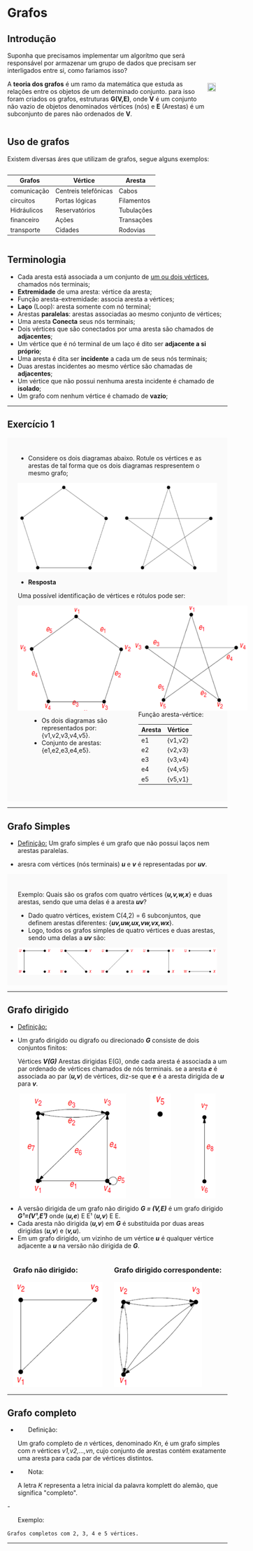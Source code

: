 # Grafos

## Introdução

<div style="display:flex; align-items: center">
<div>
Suponha que precisamos implementar um algorítmo que será responsável por armazenar um grupo de dados que precisam ser interligados entre si, como fariamos isso?

A **teoria dos grafos** é um ramo da matemática que estuda as relações entre os objetos de um determinado conjunto. para isso foram criados os grafos, estruturas **G(V,E)**, onde **V** é um conjunto não vazio de objetos denominados vértices (nós) e **E** (Arestas) é um subconjunto de pares não ordenados de **V**.

</div style="justify-content: center">
<img src="https://upload.wikimedia.org/wikipedia/commons/0/02/Grafo_k4_plano.PNG" 
style="width: 40%; height: fit-content; float: right;" >
</div>

## Uso de grafos

Existem diversas áres que utilizam de grafos, segue alguns exemplos:

<div style="display:flex; align-items: center; justify-content:center"">

| **Grafos**  | **Vértice**          | **Aresta** |
| ----------- | -------------------- | ---------- |
| comunicação | Centreis telefônicas | Cabos      |
| circuitos   | Portas lógicas       | Filamentos |
| Hidráulicos | Reservatórios        | Tubulações |
| financeiro  | Ações                | Transações |
| transporte  | Cidades              | Rodovias   |

</div>

## Terminologia

- Cada aresta está associada a um conjunto de <u>um ou dois vértices</u>, chamados nós terminais;
- **Extremidade** de uma aresta: vértice da aresta;
- Função aresta-extremidade: associa aresta a vértices;
- **Laço** (Loop): aresta somente com nó terminal;
- Arestas **paralelas**: arestas associadas ao mesmo conjunto de vértices;
- Uma aresta **Conecta** seus nós terminais;
- Dois vértices que são conectados por uma aresta são chamados de **adjacentes**;
- Um vértice que é nó terminal de um laço é dito ser **adjacente a si próprio**;
- Uma aresta é dita ser **incidente** a cada um de seus nós terminais;
- Duas arestas incidentes ao mesmo vértice são chamadas de **adjacentes**;
- Um vértice que não possui nenhuma aresta incidente é chamado de **isolado**;
- Um grafo com nenhum vértice é chamado de **vazio**;

<hr/>

## Exercício 1

<div style="background: #FAFAFA;padding: 1.5rem">

- Considere os dois diagramas abaixo. Rotule os vértices e as arestas de tal forma que os dois diagramas respresentem o mesmo grafo;
<div style="display:flex; align-items: center; justify-content:center">
    <img src="./assets/Exerc1.png" style="max-height: 15rem;"/>
</div>

- **Resposta**

<div>

<div>

Uma possível identificação de vértices e rótulos pode ser:

<div style="display:flex; align-items: center; justify-content:space-around; width: 100%">
    <img src="./assets/Exerc1_resp_p1.png" style="max-height: 15rem;"/>
    <img src="./assets/Exerc1_resp_p2.png" style="max-height: 15rem;"/>
</div>
</div>
  <div style="display:flex; align-items: flex-start; justify-content:space-around">

<ul style="max-width: 10rem">
    <li> Os dois diagramas são representados por: {v1,v2,v3,v4,v5}. </li>
    <li> Conjunto de arestas: {e1,e2,e3,e4,e5}. </li>
</ul>
<div>
 Função aresta-vértice:

| **Aresta** | **Vértice** |
| ---------- | ----------- |
| e1         | {v1,v2}     |
| e2         | {v2,v3}     |
| e3         | {v3,v4}     |
| e4         | {v4,v5}     |
| e5         | {v5,v1}     |

</div>
  </div>
</div>

</div>
<hr/>

## Grafo Simples

- <u>Definição:</u>
  Um grafo simples é um grafo que não possui laços nem arestas paralelas.

* aresra com vértices (nós terminais) **_u_** e **_v_** é representadas por **_uv_**.

<div style="background: #FAFAFA; padding: 1.5rem">
 
 Exemplo: 
Quais são os grafos com quatro vértices {**_u,v,w,x_**} e duas arestas, sendo que uma delas é a aresta **_uv_**?

- Dado quatro vértices, existem C(4,2) = 6 subconjuntos, que definem arestas diferentes: {**_uv,uw,ux,vw,vx,wx_**}.
- Logo, todos os grafos simples de quatro vértices e duas arestas, sendo uma delas a **_uv_** são:

<div style="display:flex; align-items: center; justify-content:center">
    <img src="./assets/Grafos_simples_exp1.png" style="max-height: 15rem;"/>
</div>
</div>
<hr/>

## Grafo dirigido

- <u>Definição: </u>

* Um grafo dirigido ou digrafo ou direcionado _**G**_ consiste de dois conjuntos finitos:

    Vértices _**V(G)**_
    Arestas dirigidas E(G), onde cada aresta é associada a um par ordenado de vértices chamados de nós terminais. se a aresta _**e**_ é associada ao par (_**u,v**_) de vértices, diz-se que _**e**_ é a aresta dirigida de _**u**_ para _**v**_.

<div style="display:flex; align-items: center; justify-content:space-around; width: 100%">
    <img src="./assets/grafo_dirigido1.png" style="max-height: 15rem;"/>
    <img src="./assets/grafo_dirigido2.png" style="max-height: 15rem;"/>
    <img src="./assets/grafo_dirigido3.png" style="max-height: 15rem;"/>
</div>

* A versão dirigida de um grafo não dirigido _**G = (V,E)**_ é um grafo dirigido _**G¹=(V¹,E¹)**_ onde (_**u,e**_) E E¹ (_**u,v**_) E E.
* Cada aresta não dirigida (_**u,v**_) em _**G**_ é substituida por duas areas dirigidas (_**u,v**_) e (_**v,u**_).
* Em um grafo dirigido, um vizinho de um vértice _**u**_ é qualquer vértice adjacente a _**u**_ na versão não dirigida de _**G**_.

<div style="display:flex; align-items: center; justify-content:space-around; width: 100%">
<div style="text-aling: center;">
    <h3>Grafo não dirigido:</h3>
    <img src="./assets/grafo_nao_dirigido.png" style="max-height: 15rem;"/>
</div>
<div style="text-align: middle;">
    <h3>Grafo dirigido correspondente:</h3>
    <img src="./assets/grafo_dirigido_correspondente.png" style="max-height: 15rem;"/>
</div>
</div>

<hr/>

## Grafo completo

- <ul>Definição:</ul>

    Um grafo completo de _n_ vértices, denominado _Kn_, é um grafo simples com _n_ vértices _v1,v2,...,vn_, cujo conjunto de arestas contém exatamente uma aresta para cada par de vértices distintos.

- <ul>Nota:</ul>

    A letra _K_ representa a letra inicial da palavra komplett do alemão, que significa "completo".

-<ul>Exemplo:</ul>

    Grafos completos com 2, 3, 4 e 5 vértices.

<hr/>